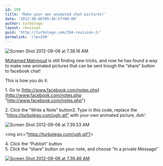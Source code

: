 ```yaml
---
id: 299
title: 'Make your own animated chat-pictures!'
date: '2012-09-06T05:46:57+00:00'
author: turbolego
layout: revision
guid: 'http://turbolego.com/294-revision-2/'
permalink: '/?p=299'
---
```


![](https://turbolego.com/wp-content/uploads/2012/09/Screen-Shot-2012-09-06-at-7.38.16-AM-300x260.png "Screen Shot 2012-09-06 at 7.38.16 AM")

[Mohamed Mahmoud](http://www.facebook.com/mohamed408 "http://www.facebook.com/mohamed408") is still finding new tricks, and now he has found a way to make new animated pictures that can be sent trough the “share” button to facebook chat!

This is how you do it:

1\. Go to [http://www.facebook.com/notes.php](http://www.facebook.com/notes.php "http://www.facebook.com/notes.php")

2\. Click the “Write a Note” button3. Type in this code, replace the “https://turbolego.com/ugh.gif” with your own animated picture, duh’:

![](https://turbolego.com/wp-content/uploads/2012/09/Screen-Shot-2012-09-06-at-7.39.53-AM-300x266.png "Screen Shot 2012-09-06 at 7.39.53 AM")

&lt;img src=”https://turbolego.com/ugh.gif”/&gt;

4\. Click the “Publish” button  
5\. Click the “share” button on your note, and choose “In a private Message”

[![](https://turbolego.com/wp-content/uploads/2012/09/Screen-Shot-2012-09-06-at-7.39.46-AM.png "Screen Shot 2012-09-06 at 7.39.46 AM")](https://turbolego.com/wp-content/uploads/2012/09/Screen-Shot-2012-09-06-at-7.39.46-AM.png)